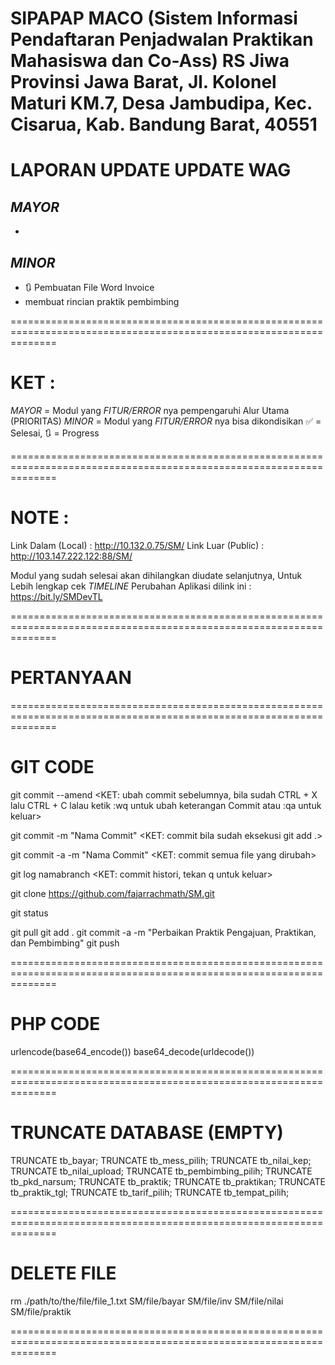 SIPAPAP MACO (Sistem Informasi Pendaftaran Penjadwalan Praktikan Mahasiswa dan Co-Ass)
RS Jiwa Provinsi Jawa Barat, Jl. Kolonel Maturi KM.7, Desa Jambudipa, Kec. Cisarua, Kab. Bandung Barat, 40551
===================================================================================================================

# LAPORAN UPDATE UPDATE WAG

## _*MAYOR*_

-

## _*MINOR*_

- 🔃 Pembuatan File Word Invoice
- membuat rincian praktik pembimbing

====================================================================================================================

# KET :

_*MAYOR*_ = Modul yang _*FITUR/ERROR*_ nya pempengaruhi Alur Utama (PRIORITAS)
_*MINOR*_ = Modul yang _*FITUR/ERROR*_ nya bisa dikondisikan
✅ = Selesai, 🔃 = Progress

====================================================================================================================

# NOTE :

Link Dalam (Local) : http://10.132.0.75/SM/
Link Luar (Public) : http://103.147.222.122:88/SM/

Modul yang sudah selesai akan dihilangkan diudate selanjutnya,
Untuk Lebih lengkap cek _*TIMELINE*_ Perubahan Aplikasi dilink ini : https://bit.ly/SMDevTL

====================================================================================================================

# PERTANYAAN

====================================================================================================================

# GIT CODE

git commit --amend
<KET: ubah commit sebelumnya, bila sudah CTRL + X lalu CTRL + C lalau ketik :wq
untuk ubah keterangan Commit atau :qa untuk keluar>

git commit -m "Nama Commit"
<KET: commit bila sudah eksekusi git add .>

git commit -a -m "Nama Commit"
<KET: commit semua file yang dirubah>

git log namabranch
<KET: commit histori, tekan q untuk keluar>

git clone https://github.com/fajarrachmath/SM.git

git status

git pull
git add .
git commit -a -m "Perbaikan Praktik Pengajuan, Praktikan, dan Pembimbing"
git push

====================================================================================================================

# PHP CODE

urlencode(base64_encode())
base64_decode(urldecode())

====================================================================================================================

# TRUNCATE DATABASE (EMPTY)

TRUNCATE tb_bayar;
TRUNCATE tb_mess_pilih;
TRUNCATE tb_nilai_kep;
TRUNCATE tb_nilai_upload;
TRUNCATE tb_pembimbing_pilih;
TRUNCATE tb_pkd_narsum;
TRUNCATE tb_praktik;
TRUNCATE tb_praktikan;
TRUNCATE tb_praktik_tgl;
TRUNCATE tb_tarif_pilih;
TRUNCATE tb_tempat_pilih;

====================================================================================================================

# DELETE FILE

rm ./path/to/the/file/file_1.txt SM/file/bayar
SM/file/inv
SM/file/nilai
SM/file/praktik

====================================================================================================================
